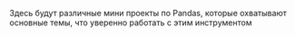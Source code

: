 Здесь будут различные мини проекты по Pandas, которые охватывают основные темы, что уверенно работать с этим инструментом

